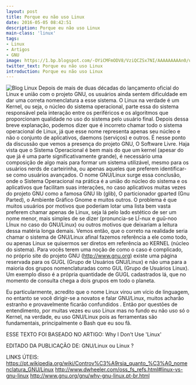 ```yaml
---
layout: post
title: Porque eu não uso Linux
date: 2016-05-05 08:42:51
description: Porque eu não uso Linux
main-class: 'linux'
tags:
- Linux
- Artigos
- GNU
image: https://1.bp.blogspot.com/-OYiCMFmODV8/VziQCZSx7NI/AAAAAAAAAn0/ugSgSbNFIWkD7Rruz9T1iPwYnOjQdm7yQCLcB/s72-c/gnu-linux.png
twitter_text: Porque eu não uso Linux
introduction: Porque eu não uso Linux
---
```

![Blog Linux](https://1.bp.blogspot.com/-OYiCMFmODV8/VziQCZSx7NI/AAAAAAAAAn0/ugSgSbNFIWkD7Rruz9T1iPwYnOjQdm7yQCLcB/s640/gnu-linux.png "Blog Linux")
Depois de mais de duas décadas do lançamento oficial do Linux e união com o projeto GNU, os usuários ainda sentem dificuldade em dar uma correta nomenclatura a esse sistema. O Linux na verdade é um Kernel, ou seja, o núcleo do sistema operacional, parte essa do sistema responsável pela interação entre os periféricos e os algoritmos que proporcionam qualidade no uso do sistema pelo usuário final. Depois dessa breve explanação, podemos dizer que é incorreto chamar todo o sistema operacional de Linux, já que esse nome representa apenas seu núcleo e não o conjunto de aplicativos, daemons (serviços) e outros.
É nesse ponto da discussão que vemos a presença do projeto GNU, O Software Livre. Haja vista que o Sistema Operacional é bem mais do que um kernel (apesar do que já é uma parte significativamente grande), é necessário uma composição de algo mais para formar um sistema utilizável, mesmo para os usuários nerds de carteirinha, ou apenas aqueles que preferem identificar-se como usuários avançados. O nome GNU/Linux surge essa conclusão, onde o Sistema Operacional na prática é a união do núcleo do sistema e os aplicativos que facilitam suas interações, no caso aplicativos muitas vezes do projeto GNU como a famosa GNU lib (glib), O particionador gparted (Gnu Parted), o Ambiente Gráfico Gnome e muitos outros.
O problema é que muitos usuários por motivos que poderiam lotar uma lista bem vasta preferem chamar apenas de Linux, seja lá pelo lado estético de ser um nome menor, mais simples de se dizer (pronuncia-se LÍ-nux e guû-noo LÍnux no caso do GNU/Linux) ou outros motivos que deixariam a leitura dessa matéria longa demais. Vemos então, que o correto na realidade seria chamar o sistema de GNU/Linux afinal fazemos referência a ele como todo, ou apenas Linux se quisermos ser diretos em referência ao KERNEL (núcleo do sistema).
Para vocês terem uma noção de como o caso é complicado, no próprio site do projeto GNU (http://www.gnu.org) existe uma página reservada para os GUGL (Grupo de Usuários GNU/Linux) e não uma para a maioria dos grupos nomenclaturadas como GUL (Grupo de Usuários Linux). Um exemplo disso é a própria quantidade de GUGL cadastrados lá, que no momento de consulta chega a dois grupos em todo o planeta.
 
Eu particularmente, acredito que o nome Linux virou um vício de linguagem, no entanto se você dirigir-se a novatos e falar GNU/Linux, muitos acharão estranho e provavelmente ficarão confundidos . Então por questões de entendimento, por muitas vezes eu uso Linux mas no fundo eu não uso só o Kernel, na verdade, eu uso GNU/Linux pois as ferramentas são fundamentais, principalmente o Bash que eu sou fã.
 
ESSE TEXTO FOI BASEADO NO ARTIGO:
Why I Don't Use 'Linux'
 
EDITADO DA PUBLICAÇÃO DE:
GNU/Linux ou Linux ?
 
LINKS ÚTEIS:
https://pt.wikipedia.org/wiki/Controv%C3%A9rsia_quanto_%C3%A0_nomenclatura_GNU/Linux
http://www.dwheeler.com/oss_fs_refs.html#linux-vs-gnu-linux
http://www.gnu.org/gnu/why-gnu-linux.pt-br.html
